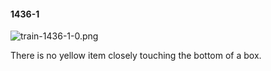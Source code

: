 #### 1436-1
![train-1436-1-0.png](https://github.com/lil-lab/nlvr/raw/master/nlvr/train/images/60/train-1436-1-0.png "train-1436-1-0.png")

There is no yellow item closely touching the bottom of a box.
